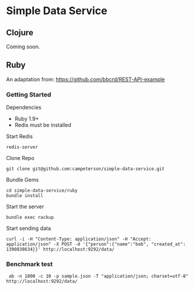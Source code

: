 # Simple Data Service

## Clojure
Coming soon.

## Ruby
An adaptation from: https://github.com/bbcrd/REST-API-example

### Getting Started

Dependencies

- Ruby 1.9+
- Redis must be installed

Start Redis

    redis-server

Clone Repo

    git clone git@github.com:campeterson/simple-data-service.git

Bundle Gems

    cd simple-data-service/ruby
    bundle install

Start the server

    bundle exec rackup

Start sending data

    curl -i -H "Content-Type: application/json" -H "Accept: application/json" -X POST -d '{"person":{"name":"bob", "created_at": 1390838634}}' http://localhost:9292/data/

### Benchmark test
     ab -n 1000 -c 10 -p sample.json -T "application/json; charset=utf-8" http://localhost:9292/data/
